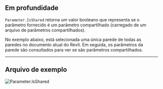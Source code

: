 ## Em profundidade
`Parameter.IsShared` retorna um valor booleano que representa se o parâmetro fornecido é um parâmetro compartilhado (carregado de um arquivo de parâmetros compartilhados).

No exemplo abaixo, está selecionada uma única parede de todas as paredes no documento atual do Revit. Em seguida, os parâmetros da parede são consultados para ver se são parâmetros compartilhados.
___
## Arquivo de exemplo

![Parameter.IsShared](./Revit.Elements.Parameter.IsShared_img.jpg)
